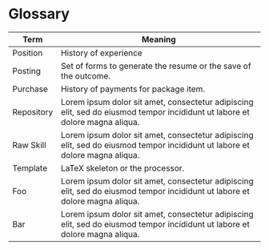 # Glossary

Term                                                  | Meaning
------------------------------------------------------|--------
<span id="position">Position</span> | History of experience
<span id="posting">Posting</span> | Set of forms to generate the resume or the save of the outcome.
<span id="purchase">Purchase</span> | History of payments for package item.
<span id="repository">Repository</span> | Lorem ipsum dolor sit amet, consectetur adipiscing elit, sed do eiusmod tempor incididunt ut labore et dolore magna aliqua.
<span id="raw-skill">Raw Skill</span> | Lorem ipsum dolor sit amet, consectetur adipiscing elit, sed do eiusmod tempor incididunt ut labore et dolore magna aliqua.
<span id="template">Template</span> | LaTeX skeleton or the processor.
<span id="foo">Foo</span> | Lorem ipsum dolor sit amet, consectetur adipiscing elit, sed do eiusmod tempor incididunt ut labore et dolore magna aliqua.
<span id="bar">Bar</span> |  Lorem ipsum dolor sit amet, consectetur adipiscing elit, sed do eiusmod tempor incididunt ut labore et dolore magna aliqua.
